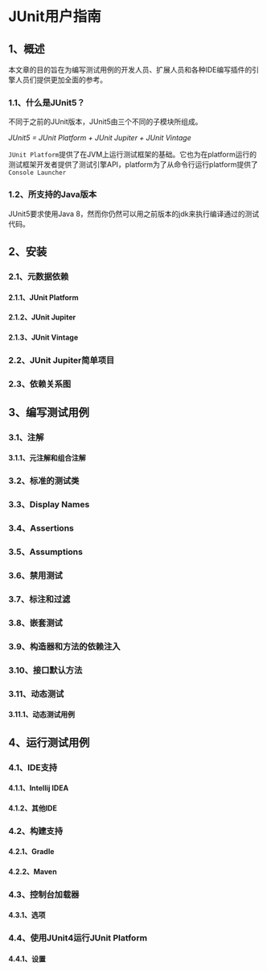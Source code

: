 # JUnit用户指南

## 1、概述
本文章的目的旨在为编写测试用例的开发人员、扩展人员和各种IDE编写插件的引擎人员们提供更加全面的参考。

### 1.1、什么是JUnit5？
不同于之前的JUnit版本，JUnit5由三个不同的子模块所组成。

*JUnit5 = JUnit Platform + JUnit Jupiter + JUnit Vintage*

`JUnit Platform`提供了在JVM上运行测试框架的基础。它也为在platform运行的测试框架开发者提供了测试引擎API，platform为了从命令行运行platform提供了`Console Launcher`

### 1.2、所支持的Java版本
JUnit5要求使用Java 8，然而你仍然可以用之前版本的jdk来执行编译通过的测试代码。

## 2、安装

### 2.1、元数据依赖

#### 2.1.1、JUnit Platform
#### 2.1.2、JUnit Jupiter
#### 2.1.3、JUnit Vintage

### 2.2、JUnit Jupiter简单项目

### 2.3、依赖关系图

## 3、编写测试用例

### 3.1、注解

#### 3.1.1、元注解和组合注解

### 3.2、标准的测试类

### 3.3、Display Names

### 3.4、Assertions

### 3.5、Assumptions

### 3.6、禁用测试

### 3.7、标注和过滤

### 3.8、嵌套测试

### 3.9、构造器和方法的依赖注入

### 3.10、接口默认方法

### 3.11、动态测试

#### 3.11.1、动态测试用例

## 4、运行测试用例

### 4.1、IDE支持

#### 4.1.1、Intellij IDEA

#### 4.1.2、其他IDE

### 4.2、构建支持

#### 4.2.1、Gradle

#### 4.2.2、Maven

### 4.3、控制台加载器

#### 4.3.1、选项

### 4.4、使用JUnit4运行JUnit Platform

#### 4.4.1、设置
